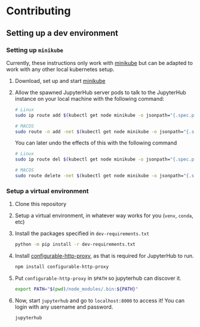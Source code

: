 # Contributing

## Setting up a dev environment


### Setting up `minikube`

Currently, these instructions only work with [minikube](https://minikube.sigs.k8s.io/docs/start/)
but can be adapted to work with any other local kubernetes setup.

1. Download, set up and start [minikube](https://minikube.sigs.k8s.io/docs/start/)

2. Allow the spawned JupyterHub server pods to talk to the JupyterHub instance on your
   local machine with the following command:

   ```bash
   # Linux
   sudo ip route add $(kubectl get node minikube -o jsonpath="{.spec.podCIDR}") via $(minikube ip)

   # MACOS
   sudo route -n add -net $(kubectl get node minikube -o jsonpath="{.spec.podCIDR}") $(minikube ip)
   ```

   You can later undo the effects of this with the following command

   ```bash
   # Linux
   sudo ip route del $(kubectl get node minikube -o jsonpath="{.spec.podCIDR}")

   # MACOS
   sudo route delete -net $(kubectl get node minikube -o jsonpath="{.spec.podCIDR}")
   ```

### Setup a virtual environment

1. Clone this repository

2. Setup a virtual environment, in whatever way works for you (`venv`, `conda`, etc)

3. Install the packages specified in `dev-requirements.txt`

   ```bash
   python -m pip install -r dev-requirements.txt
   ```

4. Install [configurable-http-proxy](https://github.com/jupyterhub/configurable-http-proxy/),
   as that is required for JupyterHub to run.

   ```bash
   npm install configurable-http-proxy
   ```

5. Put `configurable-http-proxy` in `$PATH` so jupyterhub can discover it.

   ```bash
   export PATH="$(pwd)/node_modules/.bin:${PATH}"
   ```

6. Now, start `jupyterhub` and go to `localhost:8000` to access it! You can login with any
   username and password.

   ```bash
   jupyterhub
   ```